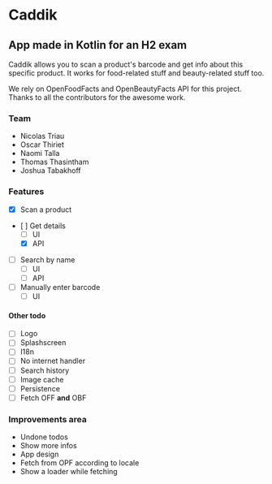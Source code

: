 # Caddik
## App made in Kotlin for an H2 exam

Caddik allows you to scan a product's barcode and get info about this specific product. It works for food-related stuff and beauty-related stuff too.

We rely on OpenFoodFacts and OpenBeautyFacts API for this project. Thanks to all the contributors for the awesome work.

### Team

- Nicolas Triau
- Oscar Thiriet
- Naomi Talla
- Thomas Thasintham
- Joshua Tabakhoff

### Features
- [x] Scan a product
- [ ] Get details
  - [ ] UI
  - [x] API
- [ ] Search by name
  - [ ] UI
  - [ ] API
- [ ] Manually enter barcode
  - [ ] UI

#### Other todo
- [ ] Logo
- [ ] Splashscreen
- [ ] I18n
- [ ] No internet handler
- [ ] Search history
- [ ] Image cache
- [ ] Persistence
- [ ] Fetch OFF **and** OBF

### Improvements area
- Undone todos
- Show more infos
- App design
- Fetch from OPF according to locale
- Show a loader while fetching
